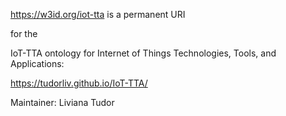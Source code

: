 https://w3id.org/iot-tta is a permanent URI 

for the 

IoT-TTA ontology for Internet of Things Technologies, Tools, and Applications: 

https://tudorliv.github.io/IoT-TTA/

Maintainer: Liviana Tudor

